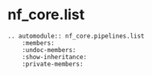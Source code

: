 # nf_core.list

```{eval-rst}
.. automodule:: nf_core.pipelines.list
    :members:
    :undoc-members:
    :show-inheritance:
    :private-members:
```
